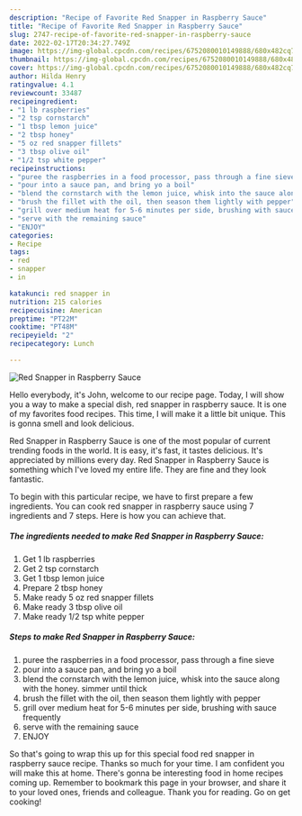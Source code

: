 ```yaml
---
description: "Recipe of Favorite Red Snapper in Raspberry Sauce"
title: "Recipe of Favorite Red Snapper in Raspberry Sauce"
slug: 2747-recipe-of-favorite-red-snapper-in-raspberry-sauce
date: 2022-02-17T20:34:27.749Z
image: https://img-global.cpcdn.com/recipes/6752080010149888/680x482cq70/red-snapper-in-raspberry-sauce-recipe-main-photo.jpg
thumbnail: https://img-global.cpcdn.com/recipes/6752080010149888/680x482cq70/red-snapper-in-raspberry-sauce-recipe-main-photo.jpg
cover: https://img-global.cpcdn.com/recipes/6752080010149888/680x482cq70/red-snapper-in-raspberry-sauce-recipe-main-photo.jpg
author: Hilda Henry
ratingvalue: 4.1
reviewcount: 33487
recipeingredient:
- "1 lb raspberries"
- "2 tsp cornstarch"
- "1 tbsp lemon juice"
- "2 tbsp honey"
- "5 oz red snapper fillets"
- "3 tbsp olive oil"
- "1/2 tsp white pepper"
recipeinstructions:
- "puree the raspberries in a food processor, pass through a fine sieve"
- "pour into a sauce pan, and bring yo a boil"
- "blend the cornstarch with the lemon juice, whisk into the sauce along with the honey. simmer until thick"
- "brush the fillet with the oil, then season them lightly with pepper"
- "grill over medium heat for 5-6 minutes per side, brushing with sauce frequently"
- "serve with the remaining sauce"
- "ENJOY"
categories:
- Recipe
tags:
- red
- snapper
- in

katakunci: red snapper in 
nutrition: 215 calories
recipecuisine: American
preptime: "PT22M"
cooktime: "PT48M"
recipeyield: "2"
recipecategory: Lunch

---
```



![Red Snapper in Raspberry Sauce](https://img-global.cpcdn.com/recipes/6752080010149888/680x482cq70/red-snapper-in-raspberry-sauce-recipe-main-photo.jpg)

Hello everybody, it's John, welcome to our recipe page. Today, I will show you a way to make a special dish, red snapper in raspberry sauce. It is one of my favorites food recipes. This time, I will make it a little bit unique. This is gonna smell and look delicious.



Red Snapper in Raspberry Sauce is one of the most popular of current trending foods in the world. It is easy, it's fast, it tastes delicious. It's appreciated by millions every day. Red Snapper in Raspberry Sauce is something which I've loved my entire life. They are fine and they look fantastic.


To begin with this particular recipe, we have to first prepare a few ingredients. You can cook red snapper in raspberry sauce using 7 ingredients and 7 steps. Here is how you can achieve that.

<!--inarticleads1-->

##### The ingredients needed to make Red Snapper in Raspberry Sauce:

1. Get 1 lb raspberries
1. Get 2 tsp cornstarch
1. Get 1 tbsp lemon juice
1. Prepare 2 tbsp honey
1. Make ready 5 oz red snapper fillets
1. Make ready 3 tbsp olive oil
1. Make ready 1/2 tsp white pepper




<!--inarticleads2-->

##### Steps to make Red Snapper in Raspberry Sauce:

1. puree the raspberries in a food processor, pass through a fine sieve
1. pour into a sauce pan, and bring yo a boil
1. blend the cornstarch with the lemon juice, whisk into the sauce along with the honey. simmer until thick
1. brush the fillet with the oil, then season them lightly with pepper
1. grill over medium heat for 5-6 minutes per side, brushing with sauce frequently
1. serve with the remaining sauce
1. ENJOY




So that's going to wrap this up for this special food red snapper in raspberry sauce recipe. Thanks so much for your time. I am confident you will make this at home. There's gonna be interesting food in home recipes coming up. Remember to bookmark this page in your browser, and share it to your loved ones, friends and colleague. Thank you for reading. Go on get cooking!
